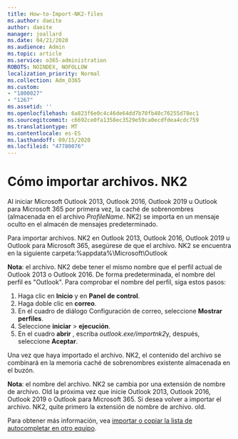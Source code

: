 ```yaml
---
title: How-to-Import-NK2-files
ms.author: daeite
author: daeite
manager: joallard
ms.date: 04/21/2020
ms.audience: Admin
ms.topic: article
ms.service: o365-administration
ROBOTS: NOINDEX, NOFOLLOW
localization_priority: Normal
ms.collection: Adm_O365
ms.custom:
- "1800027"
- "1267"
ms.assetid: ''
ms.openlocfilehash: 6a823f6e0c4c46de64dd7b70fb40c76255d78ec1
ms.sourcegitcommit: c6692ce0fa1358ec3529e59ca0ecdfdea4cdc759
ms.translationtype: MT
ms.contentlocale: es-ES
ms.lasthandoff: 09/15/2020
ms.locfileid: "47780076"
---
```

# <a name="how-to-import-nk2-files"></a>Cómo importar archivos. NK2 

Al iniciar Microsoft Outlook 2013, Outlook 2016, Outlook 2019 u Outlook para Microsoft 365 por primera vez, la caché de sobrenombres (almacenada en el archivo *ProfileName*. NK2) se importa en un mensaje oculto en el almacén de mensajes predeterminado.

Para importar archivos. NK2 en Outlook 2013, Outlook 2016, Outlook 2019 u Outlook para Microsoft 365, asegúrese de que el archivo. NK2 se encuentra en la siguiente carpeta:%appdata%\Microsoft\Outlook

**Nota**: el archivo. NK2 debe tener el mismo nombre que el perfil actual de Outlook 2013 o Outlook 2016. De forma predeterminada, el nombre del perfil es "Outlook". Para comprobar el nombre del perfil, siga estos pasos: 
1. Haga clic en **Inicio** y en **Panel de control**.
2. Haga doble clic en **correo**.
3. En el cuadro de diálogo Configuración de correo, seleccione **Mostrar perfiles**.
4. Seleccione **iniciar**  >  **ejecución**.
5. En el cuadro **abrir** , escriba *outlook.exe/importnk2*y, después, seleccione **Aceptar**. 

Una vez que haya importado el archivo. NK2, el contenido del archivo se combinará en la memoria caché de sobrenombres existente almacenada en el buzón.

**Nota**: el nombre del archivo. NK2 se cambia por una extensión de nombre de archivo. Old la próxima vez que inicie Outlook 2013, Outlook 2016, Outlook 2019 o Outlook para Microsoft 365. Si desea volver a importar el archivo. NK2, quite primero la extensión de nombre de archivo. old.

Para obtener más información, vea [importar o copiar la lista de autocompletar en otro equipo](https://support.microsoft.com/help/2806550/how-to-import-nk2-files-into-outlook%).